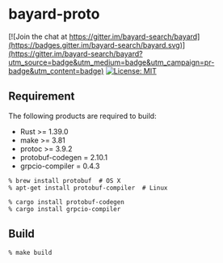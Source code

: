 # bayard-proto

[![Join the chat at https://gitter.im/bayard-search/bayard](https://badges.gitter.im/bayard-search/bayard.svg)](https://gitter.im/bayard-search/bayard?utm_source=badge&utm_medium=badge&utm_campaign=pr-badge&utm_content=badge)
[![License: MIT](https://img.shields.io/badge/License-MIT-yellow.svg)](https://opensource.org/licenses/MIT)

## Requirement

The following products are required to build:

- Rust >= 1.39.0
- make >= 3.81
- protoc >= 3.9.2
- protobuf-codegen = 2.10.1
- grpcio-compiler = 0.4.3

```
% brew install protobuf  # OS X
% apt-get install protobuf-compiler  # Linux

% cargo install protobuf-codegen
% cargo install grpcio-compiler
```

## Build

```
% make build
```
